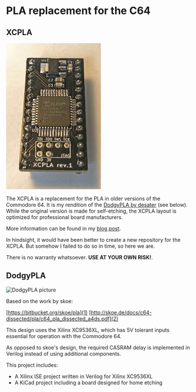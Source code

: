 # PLA replacement for the C64

## XCPLA
![XCPLA picture](xcpla_shot.jpg)

The XCPLA is a replacement for the PLA in older versions of the Commodore 64. It is my rendition of the [DodgyPLA by desater](https://github.com/desaster/c64-dodgypla) (see below). While the original version is made for self-etching, the XCPLA layout is optimized for professional board manufacturers.

More information can be found in my [blog post](https://www.hackup.net/?p=2314&preview=true).

In hindsight, it would have been better to create a new repository for the XCPLA. But somehow I failed to do so in time, so here we are.

There is no warranty whatsoever. **USE AT YOUR OWN RISK!**.

## DodgyPLA
![DodgyPLA picture](dodgypla_shot.jpg)

Based on the work by skoe:

[https://bitbucket.org/skoe/pla](1)
[http://skoe.de/docs/c64-dissected/pla/c64_pla_dissected_a4ds.pdf](2)

This design uses the Xilinx XC9536XL, which has 5V tolerant inputs essential
for operation with the Commodore 64.

As opposed to skoe's design, the required CASRAM delay is implemented in
Verilog instead of using additional components.

This project includes:

* A Xilinx ISE project written in Verilog for Xilinx XC9536XL
* A KiCad project including a board designed for home etching
